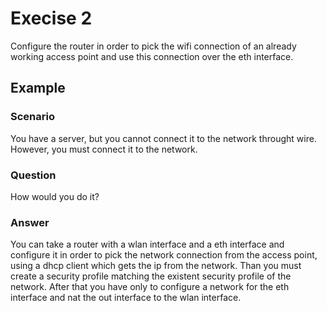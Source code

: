 # Execise 2
Configure the router in order to pick the wifi connection of an
already working access point and use this connection over the eth
interface.

## Example

### Scenario
You have a server, but you cannot connect it to the network throught
wire. However, you must connect it to the network.

### Question
How would you do it?

### Answer
You can take a router with a wlan interface and a eth interface and
configure it in order to pick the network connection from the access
point, using a dhcp client which gets the ip from the network. Than
you must create a security profile matching the existent security
profile of the network.  After that you have only to configure a
network for the eth interface and nat the out interface to the wlan
interface.
